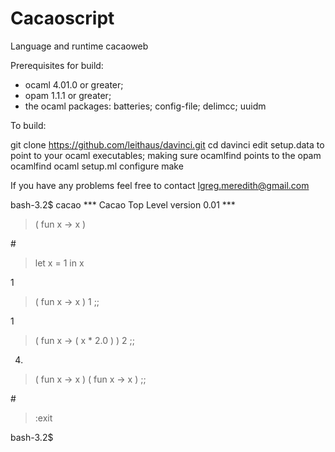 Cacaoscript
=======

Language and runtime cacaoweb

Prerequisites for build: 
* ocaml 4.01.0 or greater; 
* opam 1.1.1 or greater;
* the ocaml packages: batteries; config-file; delimcc; uuidm

To build:

 git clone https://github.com/leithaus/davinci.git
 cd davinci
 edit setup.data to point to your ocaml executables; making sure ocamlfind points to the opam ocamlfind
 ocaml setup.ml configure
 make
 
If you have any problems feel free to contact lgreg.meredith@gmail.com

bash-3.2$ cacao
 *** Cacao Top Level version 0.01 *** 
> ( fun x -> x )

#<closure>
> let x = 1 in x

1
> ( fun x -> x ) 1 ;;

1
> ( fun x -> ( x * 2.0 ) ) 2 ;; 

4.
> ( fun x -> x ) ( fun x -> x ) ;; 

#<closure>
> :exit

bash-3.2$ 

